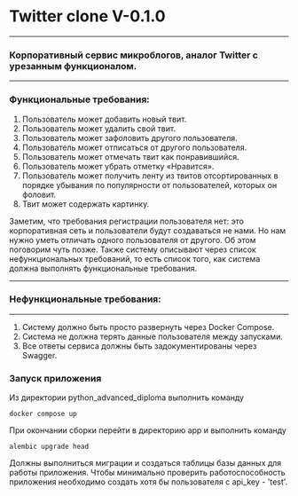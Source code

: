 # Twitter clone V-0.1.0

***

### Корпоративный сервис микроблогов, аналог Twitter с урезанным функционалом.

***

### Функциональные требования:

1. Пользователь может добавить новый твит.
2. Пользователь может удалить свой твит.
3. Пользователь может зафоловить другого пользователя.
4. Пользователь может отписаться от другого пользователя.
5. Пользователь может отмечать твит как понравившийся.
6. Пользователь может убрать отметку «Нравится».
7. Пользователь может получить ленту из твитов отсортированных в
порядке убывания по популярности от пользователей, которых он
фоловит.
8. Твит может содержать картинку.

Заметим, что требования регистрации пользователя нет: это корпоративная сеть и пользователи будут создаваться не нами. Но нам нужно уметь отличать одного пользователя от другого. Об этом поговорим чуть позже. Также систему описывают через список нефункциональных требований, то
есть список того, как система должна выполнять функциональные
требования.

***

### Нефункциональные требования:

***

1. Систему должно быть просто развернуть через Docker Compose.
2. Система не должна терять данные пользователя между запусками.
3. Все ответы сервиса должны быть задокументированы через Swagger.


### Запуск приложения

Из директории python_advanced_diploma выполнить команду

`docker compose up`

При окончании сборки перейти в директорию app и выполнить команду 

`alembic upgrade head`

Должны выполниться миграции и создаться таблицы базы данных для работы приложения.
Чтобы минимально проверить работоспособность приложения необходимо создать хотя бы пользователя с api_key - 'test'.